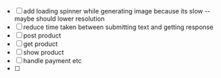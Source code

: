 - [ ] add loading spinner while generating image because its slow -- maybe should lower resolution
- [ ] reduce time taken between submitting text and getting response
- [ ] post product
- [ ] get product 
- [ ] show product 
- [ ] handle payment etc 
- [ ] 